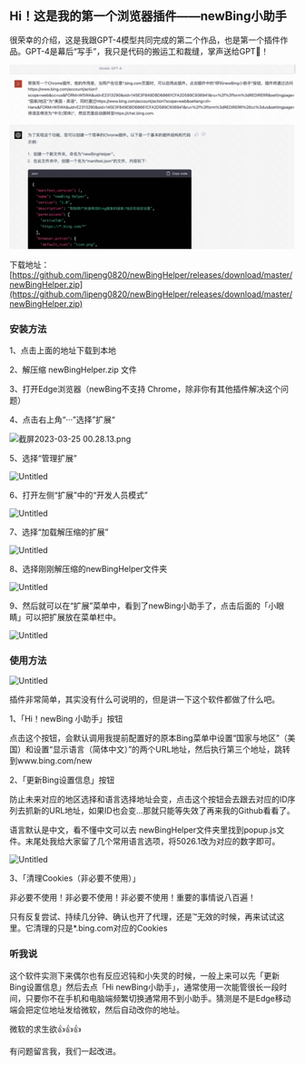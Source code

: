 ## Hi！这是我的第一个浏览器插件——newBing小助手

很荣幸的介绍，这是我跟GPT-4模型共同完成的第二个作品，也是第一个插件作品。GPT-4是幕后“写手”，我只是代码的搬运工和裁缝，掌声送给GPT👏！

![Untitled](https://github.com/lipeng0820/newBingHelper/blob/main/Readme_images/1.png)

下载地址：[https://github.com/lipeng0820/newBingHelper/releases/download/master/newBingHelper.zip](https://github.com/lipeng0820/newBingHelper/releases/download/master/newBingHelper.zip)

### 安装方法

1、点击上面的地址下载到本地

2、解压缩 newBingHelper.zip 文件

3、打开Edge浏览器（newBing不支持 Chrome，除非你有其他插件解决这个问题）

4、点击右上角“···”选择”扩展“

![截屏2023-03-25 00.28.13.png](https://s3-us-west-2.amazonaws.com/secure.notion-static.com/db7ae539-6517-4675-8b61-6e327d811f8f/%E6%88%AA%E5%B1%8F2023-03-25_00.28.13.png)

5、选择“管理扩展”

![Untitled](https://s3-us-west-2.amazonaws.com/secure.notion-static.com/4507ebe7-ca5c-4398-88d4-e942439af9b0/Untitled.png)

6、打开左侧“扩展”中的“开发人员模式”

![Untitled](https://s3-us-west-2.amazonaws.com/secure.notion-static.com/6883551b-6026-4ed4-9383-7a9e1c0afc8a/Untitled.png)

7、选择“加载解压缩的扩展”

![Untitled](https://s3-us-west-2.amazonaws.com/secure.notion-static.com/15495f7f-2b97-4514-80cd-ec3441703529/Untitled.png)

8、选择刚刚解压缩的newBingHelper文件夹

![Untitled](https://s3-us-west-2.amazonaws.com/secure.notion-static.com/e9e19ed3-28f1-4492-8acf-7fc09485a770/Untitled.png)

9、然后就可以在“扩展”菜单中，看到了newBing小助手了，点击后面的「小眼睛」可以把扩展放在菜单栏中。

![Untitled](https://s3-us-west-2.amazonaws.com/secure.notion-static.com/64d23956-55d7-40c9-9449-1ddb27dd0852/Untitled.png)

### 使用方法

![Untitled](https://s3-us-west-2.amazonaws.com/secure.notion-static.com/d6c1b27a-2bef-442e-bcf3-4b6a0e7ad6d8/Untitled.png)

插件非常简单，其实没有什么可说明的，但是讲一下这个软件都做了什么吧。

1、「Hi！newBing 小助手」按钮

点击这个按钮，会默认调用我提前配置好的原本Bing菜单中设置“国家与地区”（美国）和设置“显示语言（简体中文）”的两个URL地址，然后执行第三个地址，跳转到www.bing.com/new

2、「更新Bing设置信息」按钮

防止未来对应的地区选择和语言选择地址会变，点击这个按钮会去跟去对应的ID序列去抓新的URL地址，如果ID也会变…那就只能等失效了再来我的Github看看了。

语言默认是中文，看不懂中文可以去 newBingHelper文件夹里找到popup.js文件。末尾处我给大家留了几个常用语言选项，将5026.1改为对应的数字即可。

![Untitled](https://s3-us-west-2.amazonaws.com/secure.notion-static.com/21dc0ef6-91e7-4ea7-a44f-abfcf9518d3d/Untitled.png)

3、「清理Cookies（非必要不使用）」

非必要不使用！非必要不使用！非必要不使用！重要的事情说八百遍！

只有反复尝试、持续几分钟、确认也开了代理，还是™无效的时候，再来试试这里。它清理的只是*.bing.com对应的Cookies

### 听我说

这个软件实测下来偶尔也有反应迟钝和小失灵的时候，一般上来可以先「更新Bing设置信息」然后去点「Hi newBing小助手」，通常使用一次能管很长一段时间，只要你不在手机和电脑端频繁切换通常用不到小助手。猜测是不是Edge移动端会把定位地址发给微软，然后自动改你的地址。

微软的求生欲👍👍👍

有问题留言我，我们一起改进。
